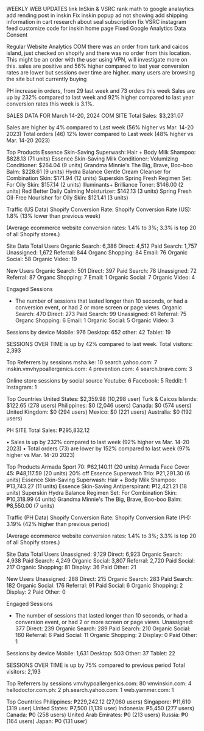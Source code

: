 WEEKLY WEB UPDATES
link InSkin & VSRC rank math to google analaytics
add rending post in inskin
Fix inskin popup ad not showing
add shipping information in cart
research about seal subscription
fix VSRC instagram feed
customize code for inskin home page
Fixed Google Analytics Data Consent
 
Regular Website Analytics
COM
there was an order from turk and caicos island, just checked on shopify and there was no order from this location. This might be an order with the user using VPN, will investigate more on this.
sales are positive and 56% higher compared to last year
conversion rates are lower but sessions over time are higher. many users are browsing the site but not currently buying

PH
increase in orders, from 29 last week and 73 orders this week
Sales are up by 232% compared to last week and 92% higher compared to last year
conversion rates this week is 3.1%.
 
SALES DATA FOR March 14-20, 2024 
COM SITE 
Total Sales: $3,231.07 

Sales are higher by 4% compared to Last week (56% higher vs Mar. 14-20 2023) 
Total orders (46) 12% lower compared to Last week (48% higher vs Mar. 14-20 2023) 

Top Products 
Essence Skin-Saving Superwash: Hair + Body Milk Shampoo: $828.13 (71 units) 
Essence Skin-Saving Milk Conditioner: Volumizing Conditioner: $264.04 (9 units) 
Grandma Minnie's The Big, Brave, Boo-boo Balm: $228.61 (9 units) 
Hydra Balance Gentle Cream Cleanser for Combination Skin: $171.94 (12 units) 
Superskin Spring Fresh Regimen Set: For Oily Skin: $157.14 (2 units) 
Illuminants+ Brilliance Toner: $146.00 (2 units) 
Red Better Daily Calming Moisturizer: $142.13 (3 units) 
Spring Fresh Oil-Free Nourisher for Oily Skin: $121.41 (3 units) 

Traffic (US Data) Shopify Conversion Rate: 
Shopify Conversion Rate (US): 1.8% (13% lower than previous week) 

(Average ecommerce website conversion rates: 1.4% to 3%; 3.3% is top 20 of all Shopify stores.)
 
Site Data
Total Users
Organic Search: 6,386
Direct: 4,512
Paid Search: 1,757
Unassigned: 1,672
Referral: 844
Organc Shopping: 84
Email: 76
Organic Social: 58
Organic Video: 19
 
New Users
Organic Search: 501
Direct: 397
Paid Search: 78
Unassigned: 72
Referral: 87
Organc Shopping: 7
Email: 1
Organic Social: 7
Organic Video: 4
 
Engaged Sessions
- The number of sessions that lasted longer than 10 seconds, or had a conversion event, or had 2 or more screen or page views. 
Organic Search: 470
Direct: 273
Paid Search: 99
Unassigned: 61
Referral: 75
Organc Shopping: 6
Email: 1
Organic Social: 5
Organic Video: 3
 
Sessions by device
Mobile: 976
Desktop: 652
other: 42
Tablet: 19
 
SESSIONS OVER TIME is up by 42% compared to last week.
Total visitors: 2,393
 
Top Referrers by sessions
msha.ke: 10
search.yahoo.com: 7
inskin.vmvhypoallergenics.com: 4
prevention.com: 4
search.brave.com: 3
 
Online store sessions by social source
Youtube: 6
Facebook: 5
Reddit: 1
Instagram: 1
 
Top Countries
United States: $2,359.98 (10,298 user)
Turk & Caicos Islands: $122.65 (278 users)
Philippines: $0 (2,046 users)
Canada: $0 (574 users)
United Kingdom: $0 (294 users)
Mexico: $0 (221 users)
Australia: $0 (192 users)
 
 
PH SITE
Total Sales: ₱295,832.12
 
• Sales is up by 232% compared to last week (92% higher vs Mar. 14-20 2023)
• Total orders (73) are lower by 152% compared to last week (97% higher vs Mar. 14-20 2023)
 
Top Products 
Armada Sport 70: ₱62,140.11 (20 units)
Armada Face Cover 45: ₱48,117.59 (20 units)
20% off Essence Superwash Trio: ₱21,291.30 (6 units)
Essence Skin-Saving Superwash: Hair + Body Milk Shampoo: ₱13,743.27 (11 units)
Essence Skin-Saving Antiperspirant: ₱12,421.21 (18 units)
Superskin Hydra Balance Regimen Set: For Combination Skin: ₱10,318.99 (4 units)
Grandma Minnie's The Big, Brave, Boo-boo Balm: ₱8,550.00 (7 units)
 
Traffic (PH Data) Shopify Conversion Rate:
Shopify Conversion Rate (PH): 3.19% (42% higher than previous period)
 
(Average ecommerce website conversion rates: 1.4% to 3%; 3.3% is top 20 of all Shopify stores.)
 
Site Data
Total Users
Unassigned: 9,129
Direct: 6,923
Organic Search: 4,938
Paid Search: 4,249
Organic Social: 3,807
Referral: 2,720
Paid Social: 217
Organic Shopping: 81
Display: 36
Paid Other: 21
 
New Users
Unassigned: 288
Direct: 215
Organic Search: 283
Paid Search: 182
Organic Social: 176
Referral: 91
Paid Social: 6
Organic Shopping: 2
Display: 2
Paid Other: 0

Engaged Sessions
- The number of sessions that lasted longer than 10 seconds, or had a conversion event, or had 2 or more screen or page views.
Unassigned: 377
Direct: 239
Organic Search: 289
Paid Search: 210
Organic Social: 160
Referral: 6
Paid Social: 11
Organic Shopping: 2
Display: 0
Paid Other: 1
 
Sessions by device
Mobile: 1,631
Desktop: 503
Other: 37
Tablet: 22
 
SESSIONS OVER TIME is up by 75% compared to previous period
Total visitors: 2,193
 
Top Referrers by sessions
vmvhypoallergenics.com: 80
vmvinskin.com: 4
hellodoctor.com.ph: 2
ph.search.yahoo.com: 1
web.yammer.com: 1
 
Top Countries
Philippines: ₱229,242.12 (27,060 users)
Singapore: ₱11,610 (319 user)
United States: ₱7,500 (1,139 user)
Indonesia: ₱5,450 (277 users)
Canada: ₱0 (258 users)
United Arab Emirates: ₱0 (213 users)
Russia: ₱0 (164 users)
Japan: ₱0 (131 user)